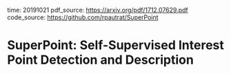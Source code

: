 time: 20191021
pdf_source: https://arxiv.org/pdf/1712.07629.pdf
code_source: https://github.com/rpautrat/SuperPoint
# SuperPoint: Self-Supervised Interest Point Detection and Description

